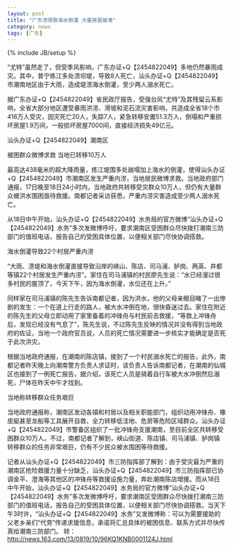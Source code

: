 ```yaml
---
layout: post
title: "广东溃堤致海水倒灌 大量房屋被淹"
category: news
tags: [广东]
---
```

{% include JB/setup %}

“尤特”虽然走了，但受季风影响，广东办证+Q【2454822049】多地仍然暴雨成灾。其中，普宁练江多处溃坝堤，导致8人死亡，汕头办证+Q【2454822049】市潮南地区由于大雨，造成堤溃海水倒灌，至少两人溺水死亡。

据广东办证+Q【2454822049】省民政厅报告，受强台风“尤特”及其残留云系影响，全省大部分地区遭受暴雨洪涝、滑坡和泥石流灾害影响，共造成全省18个市416万人受灾，因灾死亡20人，失踪7人，紧急转移安置51.3万人，倒塌和严重损坏房屋1.9万间，一般损坏房屋7000间，直接经济损失49亿元。

汕头办证+Q【2454822049】潮南区

被困群众微博求救 当地已转移10万人

最高达438毫米的超大降雨量，练江堤围多处崩塌加上海水的倒灌，使得汕头办证+Q【2454822049】市潮南区发生严重内涝，当地居民微博求救。当地政府部门通报，17日晚至18日24小时内，当地政府共转移受灾群众10万人，但仍有大量群众被洪水围困亟待救援。南都记者采访获悉，严重内涝灾害造成至少两人溺水死亡。

从18日中午开始，汕头办证+Q【2454822049】水务局的官方微博“汕头办证+Q【2454822049】水务”多次发微博呼吁，要求潮南区受困群众尽快拨打潮南三防部门的值班电话，报告自己的受困具体位置，以便相关部门尽快协调搭救。

海水倒灌导致22个村居严重内涝

“大雨、溃堤和海水倒灌直接导致沿岸的峡山、陈店、司马浦、胪岗、两英、井都等镇22个村居发生严重内涝”。家住在司马浦镇的村民廖先生说：“水已经漫过很多村民的屋顶了，今天下午，因为海水倒灌，水位还在上升。”

同样家在司马浦镇的陈先生告诉南都记者，因为洪水，他的父母亲眼目睹了一出惨剧的发生：一个在道上行走的路人，被大水冲倒在地，很快昏迷过去。家住在附近的陈先生的父母立即动用了家里备着的冲锋舟与村民前去救援，“等救上冲锋舟后，发现已经没有气息了”，陈先生说，不过陈先生反映的情况并没有得到当地政府的佐证，当地一个政府官员说，人员的死亡情况需要进一步核实才能确定是否死于此次洪灾。

根据当地政府通报，在潮南的陈店镇，接到了一个村民溺水死亡的报告，此外，南都记者昨天晚上向潮南警方负责人求证时，该负责人告诉南都记者，在潮南的仙城区也接到了一例死亡报告，据介绍，该死亡人员是骑着自行车被大水冲倒然后溺死，尸体在昨天中午才找到。

当地称转移群众任务艰巨


当地政府通报称，潮南区发动各镇和村居以及相关职能部门，组织动用冲锋舟、橡皮艇甚至龙船等工具展开自救，全力转移低洼地、危房等危险区域群众。汕头办证+Q【2454822049】市警备区组织了一批冲锋舟支援潮南，至目前全区共转移受困群众10万人。不过，南都记者了解到，峡山街道、陈店镇、司马浦镇、胪岗镇转移群众的任务非常艰巨，仍有不少民众被水围困等待救援。

记者从汕头办证+Q【2454822049】市三防指挥部了解到：由于受灾最为严重的潮南区抢险救援力量十分缺乏，汕头办证+Q【2454822049】市三防指挥部已协调金平、澄海等其他区的冲锋舟等救援设施力量，奔赴潮南陈店增援。而从18日中午开始，汕头办证+Q【2454822049】水务局的官方微博“汕头办证+Q【2454822049】水务”多次发微博呼吁，要求潮南区受困群众尽快拨打潮南三防部门的值班电话，报告自己的受困具体位置，以便相关部门尽快协调搭救。当天下午3时许，“汕头办证+Q【2454822049】水务”又发微博称：可以为需要援助的父老乡亲们“代劳”传递求援信息，承诺将汇总具体的被困信息、联系方式并尽快传真给潮南三防部门。
转：http://news.163.com/13/0819/10/96KQ1KNB0001124J.html
